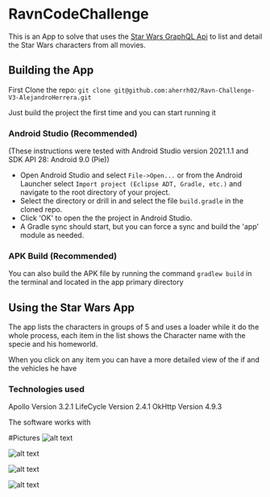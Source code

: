# RavnCodeChallenge
This is an App to solve that uses the [Star Wars GraphQL Api](https://swapi-graphql.netlify.app/.netlify/functions/index)
to list and detail the Star Wars characters from all movies.

## Building the App

First Clone the repo:
`git clone git@github.com:aherrh02/Ravn-Challenge-V3-AlejandroHerrera.git`

Just build the project the first time and you can start running it

### Android Studio (Recommended)

(These instructions were tested with Android Studio version 2021.1.1 and SDK API 28: Android 9.0 (Pie))

* Open Android Studio and select `File->Open...` or from the Android Launcher select `Import project (Eclipse ADT, Gradle, etc.)` and navigate to the root directory of your project.
* Select the directory or drill in and select the file `build.gradle` in the cloned repo.
* Click 'OK' to open the the project in Android Studio.
* A Gradle sync should start, but you can force a sync and build the 'app' module as needed.

### APK Build (Recommended)

You can also build the APK file by running the command `gradlew build` in the terminal and located in the app primary directory

## Using the Star Wars App

The app lists the characters in groups of 5 and uses a loader while it do the whole process, each item in the list shows the Character name with the specie and his homeworld.

When you click on any item you can have a more detailed view of the if and the vehicles he have

### Technologies used

Apollo Version 3.2.1
LifeCycle Version 2.4.1
OkHttp Version 4.9.3

The software works with 

#Pictures
![alt text](https://github.com/aherrh/Ravn-Challenge-V3-AlejandroHerrera/blob/main/blob/Screenshot%2022-05-01%230826.png?raw=true)

![alt text](https://github.com/aherrh/Ravn-Challenge-V3-AlejandroHerrera/blob/main/blob/Screenshot%202022-05-01%20230640.png?raw=true)

![alt text](https://github.com/aherrh/Ravn-Challenge-V3-AlejandroHerrera/blob/main/blob/Screenshot%202022-05-01%20230806.png?raw=true)

![alt text](https://github.com/aherrh/Ravn-Challenge-V3-AlejandroHerrera/blob/main/blob/Screenshot%202022-05-01%20230844.png.png?raw=true)

